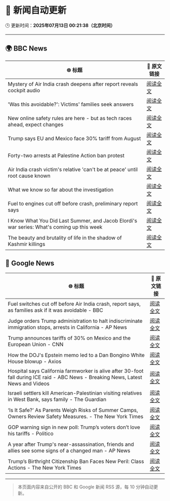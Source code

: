 # 🧠 新闻自动更新

🕒 更新时间：**2025年07月13日 00:21:38（北京时间）**

---

## 🌍 BBC News

| 🌐 标题 | 🔗 原文链接 |
|--------|-------------|
| Mystery of Air India crash deepens after report reveals cockpit audio | [阅读全文](https://www.bbc.com/news/articles/cx2gy78gpnqo) |
| 'Was this avoidable?': Victims' families seek answers | [阅读全文](https://www.bbc.com/news/articles/c5ylv04r1eyo) |
| New online safety rules are here - but as tech races ahead, expect changes | [阅读全文](https://www.bbc.com/news/articles/cj0mn7gmpplo) |
| Trump says EU and Mexico face 30% tariff from August | [阅读全文](https://www.bbc.com/news/articles/cyvj13d9ylpo) |
| Forty-two arrests at Palestine Action ban protest | [阅读全文](https://www.bbc.com/news/articles/cq6mjg13dz6o) |
| Air India crash victim's relative 'can't be at peace' until root cause known | [阅读全文](https://www.bbc.com/news/articles/c80pmv1leg5o) |
| What we know so far about the investigation | [阅读全文](https://www.bbc.com/news/articles/c5y5nq170z4o) |
| Fuel to engines cut off before crash, preliminary report says | [阅读全文](https://www.bbc.com/news/articles/c79qrez8gqlo) |
| I Know What You Did Last Summer, and Jacob Elordi's war series: What's coming up this week | [阅读全文](https://www.bbc.com/news/articles/c4ge96lrlreo) |
| The beauty and brutality of life in the shadow of Kashmir killings | [阅读全文](https://www.bbc.com/news/articles/cjrll874eg5o) |

## 📰 Google News

| 🌐 标题 | 🔗 原文链接 |
|--------|-------------|
| Fuel switches cut off before Air India crash, report says, as families ask if it was avoidable - BBC | [阅读全文](https://news.google.com/rss/articles/CBMiVEFVX3lxTE84S01aYno5TG9ta2o5S3Bka3VwVl92Mlk2VERNb25DOE41RnE5UVRka1ZHbHpTUWRDanFvY2FmZ29adFBDeUtOT2xPRDZkb3RIXzNBOA?oc=5) |
| Judge orders Trump administration to halt indiscriminate immigration stops, arrests in California - AP News | [阅读全文](https://news.google.com/rss/articles/CBMinAFBVV95cUxNMDJ2emlnT01OTG5vN1lNT0l3UDBFaHhUU2JnS1VtWFUyQVBvcGlrVXFZVzZlclJYTjJmWjVRNkJvd0pfRzhNdnRYU3lKZ1VKUGVPVGE4YUZQRGMwZW1wWVBLa2J5aV84cXZWc0FUbEQzeUtFd3kweWlqdGxDQ2hWX3dJYjFGZnNBWWNSR3Q0alR3VDFWSzB4SGVpaUU?oc=5) |
| Trump announces tariffs of 30% on Mexico and the European Union - CNN | [阅读全文](https://news.google.com/rss/articles/CBMif0FVX3lxTE5Jb3hGTnRKV0txME5fVEhTNHlEZTZBeTYwSDUtbUlfMHcwQ292cEhBd0VBYTlBbGtJemJCbnJ5WDZNczNEWkpOQ2U5LXBWMnVVc3JFM2dNd0xmUXhlanJTWUNFVEtLUFFscmV6YUwtNjJLLWlSOVpyQ1dMcks4bjTSAYQBQVVfeXFMTmNaVzBVamVLTmd1TlN5bWxjREpHZW9YcXg1X0xzYk9kMUVrdkw4RGxoRXYwUGwwVl9GNl9jVEI4dFBER1kyc2dJeXl0VURSemxkVWxGay1DdjdzanZDRE1heGppYnoyMnVxRm8xcUgwc3ZKN3lpb3VkaUZHSm5VMFNEQk9r?oc=5) |
| How the DOJ's Epstein memo led to a Dan Bongino White House blowup - Axios | [阅读全文](https://news.google.com/rss/articles/CBMidEFVX3lxTE1rTlVMNHdoRE1zdnA2VkhnelZpai1vWk9JVFIxR0RKWnNSZTh2VWlZeWRLMmNTY3BWRExadi0tMDZaa19sX1NVMmVfaWdXUi1zdkV5UV9lejZCWHhOMXhDY2JkZWFlYmUzajUzSFc3ZE1Sc1dv?oc=5) |
| Hospital says California farmworker is alive after 30-foot fall during ICE raid - ABC News - Breaking News, Latest News and Videos | [阅读全文](https://news.google.com/rss/articles/CBMiogFBVV95cUxOMGNLY3VOeWlEQTYwZFhGWVJIY3pYZzZ2eFloeDBtZ1ZESDJEdXZGMnhqdlJnT1BYcUwwb2VGTU4yMFRnS0N0OEwxSlFWckNaV2FjazREYm5ERHI5V3JyV0l0a3oxSzJZNmM4SThtdXZKYzRSUWU0UC1HalJVcWN4aGZFc0xWR0lMaG9jZHdsci11UXpxUEluSnpkaXlVajBNMWfSAacBQVVfeXFMTm5jdzRrZEhtemM3c1otWnJnR0Rjb19tX09qdDlVSnlZNUhQbEQyTFgyRG01Q3llVV8xWmJ0Z3AxQ1BJT2hiTENyN0s1RVRuU0ZZSTZOSGdfWnN5Q1FQc0htbkQtM002elpmZHZ6aWx4eF9pd0t5dDJYeWRKNTF4UVA3N0NtVjFSeUctc0RlVTlCWEx3cjkyT2RaYXF3a2FlcWJpamJadk0?oc=5) |
| Israeli settlers kill American-Palestinian visiting relatives in West Bank, says family - The Guardian | [阅读全文](https://news.google.com/rss/articles/CBMizAFBVV95cUxQVVdaYjdxWHR3bEk0MDVGVUdWMkRtS1ZXZjIzUUViRTRRbTE3VkJxelFJc1dxd2ZfUndSQWdCMmZVNWUteDFKeDV2MVdmbXI5TFB2MC1rMnZaam5WNmQ1WkdEaGt1bnB2SXAzMnJoaS1wcHVwUW1kM3QxTnJxNHMxSUxQQXlMdjNDdVZ0ZjNWWTliWTczclBwTXB2OS1OSjdmc3NUTVE1VzVFaUplaWpTY2ttZVpKbmdVRGVZQzh1N1JaSXBrMGcxOHhoSGI?oc=5) |
| ‘Is It Safe?’ As Parents Weigh Risks of Summer Camps, Owners Review Safety Measures. - The New York Times | [阅读全文](https://news.google.com/rss/articles/CBMib0FVX3lxTE50YTJvTG9QVUJleXJSRXRlTXRlMlV0RDYxaHdMU1I1Sm5JX2dFWjZSUlZrdnNwR1B4bE4xQ0dVdGRkQ2NTSkRqd1JaNC0tbXdwZ0ZnTGFmZ1ppSHY4Zy1QX05GYlhJeG14dXhaMm1NNA?oc=5) |
| GOP warning sign in new poll: Trump’s voters don’t love his tariffs - Politico | [阅读全文](https://news.google.com/rss/articles/CBMifkFVX3lxTE5fTGNvWm1EcEV3UTBTM3pMcUtWSXZGX2JWOTJDSzhDSHRfT0pYSkI4TWxnVHpoSmZkWDdyeGFhTW93Nnh4SXFJcERjRGNDMDRJVHh0MWVrZ3lBMHFrd0lLcjBMaWRDbEJycV9rX0czNkVZR09fa0k1Q2VOWmxXQQ?oc=5) |
| A year after Trump's near-assassination, friends and allies see some signs of a changed man - AP News | [阅读全文](https://news.google.com/rss/articles/CBMinwFBVV95cUxOcFZ6MHNKUFY0cHM4UmtMUDBfdWNndzFwc2h0Q3VEQTJKcVdMTkRRc2JOUjE3ZEZMU256QWdsVXpTVUgwU2k1dU1QMUVoSDhWOEZPRU93dENTQW9TRFNySm5kMnFhS0ItTlpwNFVjd25JZXJ5eExRYnZIYUp5WkRFdVhlSnpxMFJxM01iYXE5YlJuNVFZcW44dkNBOC1mbWs?oc=5) |
| Trump’s Birthright Citizenship Ban Faces New Peril: Class Actions - The New York Times | [阅读全文](https://news.google.com/rss/articles/CBMikAFBVV95cUxObjRwZGEwdklsMFRkREVDUmREa0VLUGpCaWdqa3NzZnV0ajR3OFhjb2s2ZVJuQ1JrOElCTGFoUTBfNG1tZjZhY3QtaWRkWHpSaGs3aXhwTzhMMElYRlpGNmpzem9VY0xLQUMxSko0ZFFRdDU3d2FJY3kzY3lUeHdZLVJWckZ6NGZmSmtLSUk0bXg?oc=5) |

---
> 本页面内容来自公开的 BBC 和 Google 新闻 RSS 源，每 10 分钟自动更新。